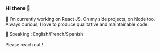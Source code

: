 ### Hi there 👋
🔭 I’m currently working on React JS. On my side projects, on Node too.<br/>
Always curious, I love to produce qualitative and maintainable code.

💬 Speaking : English/French/Spanish<br/><br/>
Please reach out !

<!--
**YoannBuzenet/YoannBuzenet** is a ✨ _special_ ✨ repository because its `README.md` (this file) appears on your GitHub profile.

Here are some ideas to get you started:

- 🔭 I’m currently working on ...
- 🌱 I’m currently learning ...
- 👯 I’m looking to collaborate on ...
- 🤔 I’m looking for help with ...
- 💬 Ask me about ...
- 📫 How to reach me: ...
- 😄 Pronouns: ...
- ⚡ Fun fact: ...
-->
